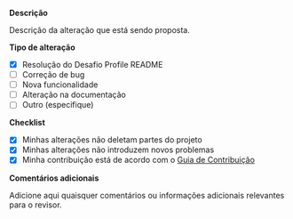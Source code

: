 **Descrição**

Descrição da alteração que está sendo proposta.

**Tipo de alteração**

- [X] Resolução do Desafio Profile README
- [ ] Correção de bug
- [ ] Nova funcionalidade
- [ ] Alteração na documentação
- [ ] Outro (especifique)

**Checklist**

- [X] Minhas alterações não deletam partes do projeto
- [X] Minhas alterações não introduzem novos problemas
- [X] Minha contribuição está de acordo com o [Guia de Contribuição](https://github.com/elidianaandrade/dio-lab-open-source/blob/main/CONTRIBUTING.md)

**Comentários adicionais**

Adicione aqui quaisquer comentários ou informações adicionais relevantes para o revisor.
